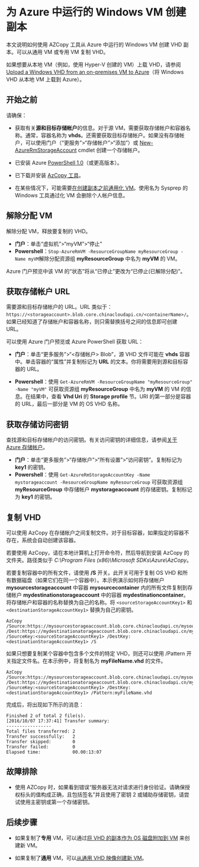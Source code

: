 <properties
	pageTitle="在 Azure 中创建 VM 的副本 | Azure"
	description="了解如何在 Resource Manager 部署模型中，为 Azure 中运行的 Windows VM 的 VHD 创建副本。"
	services="virtual-machines-windows"
	documentationCenter=""
	authors="cynthn"
	manager="timlt"
	editor=""
	tags="azure-resource-manager"/>  


<tags
	ms.service="virtual-machines-windows"
	ms.workload="infrastructure-services"
	ms.tgt_pltfrm="vm-windows"
	ms.devlang="na"
	ms.topic="article"
	ms.date="10/10/2016"
	wacn.date="11/21/2016"
	ms.author="cynthn"/>  

	
	
	
# 为 Azure 中运行的 Windows VM 创建副本 

本文说明如何使用 AZCopy 工具从 Azure 中运行的 Windows VM 创建 VHD 副本。可以从通用 VM 或专用 VM 复制 VHD。

如果想要从本地 VM（例如，使用 Hyper-V 创建的 VM）上载 VHD，请参阅 [Upload a Windows VHD from an on-premises VM to Azure](/documentation/articles/virtual-machines-windows-upload-image/)（将 Windows VHD 从本地 VM 上载到 Azure）。


## 开始之前

请确保：

- 获取有关**源和目标存储帐户**的信息。对于源 VM，需要获取存储帐户和容器名称。通常，容器名称为 **vhds**。还需要获取目标存储帐户。如果没有存储帐户，可以使用门户（“更服务”>“存储帐户”>“添加”）或 [New-AzureRmStorageAccount](https://msdn.microsoft.com/zh-cn/library/mt607148.aspx) cmdlet 创建一个存储帐户。

- 已安装 Azure [PowerShell 1.0](/documentation/articles/powershell-install-configure/)（或更高版本）。

- 已下载并安装 [AzCopy 工具](/documentation/articles/storage-use-azcopy/)。

- 在某些情况下，可能需要[在创建副本之前通用化 VM](/documentation/articles/virtual-machines-windows-generalize-vhd/)。使用名为 Sysprep 的 Windows 工具通过化 VM 会删除个人帐户信息。


## 解除分配 VM

解除分配 VM，释放要复制的 VHD。

- **门户**：单击“虚拟机”>“myVM”>“停止”
- **Powershell**：`Stop-AzureRmVM -ResourceGroupName myResourceGroup -Name myVM`解除分配资源组 **myResourceGroup** 中名为 **myVM** 的 VM。

Azure 门户预览中该 VM 的“状态”将从“已停止”更改为“已停止(已解除分配)”。


## 获取存储帐户 URL

需要源和目标存储帐户的 URL。URL 类似于：`https://<storageaccount>.blob.core.chinacloudapi.cn/<containerName>/`。如果已经知道了存储帐户和容器名称，则只需替换括号之间的信息即可创建 URL。

可以使用 Azure 门户预览或 Azure PowerShell 获取 URL：

- **门户**：单击“更多服务”>“<存储帐户> Blob”，源 VHD 文件可能在 **vhds** 容器中。单击容器的“属性”并复制标记为 **URL** 的文本。你将需要用到源和目标容器的 URL。

- **Powershell**：使用 `Get-AzureRmVM -ResourceGroupName "myResourceGroup" -Name "myVM"` 可获取资源组 **myResourceGroup** 中名为 **myVM** 的 VM 的信息。在结果中，查看 **Vhd Uri** 的 **Storage profile** 节。URI 的第一部分是容器的 URL，最后一部分是 VM 的 OS VHD 名称。

## 获取存储访问密钥

查找源和目标存储帐户的访问密钥。有关访问密钥的详细信息，请参阅[关于 Azure 存储帐户](/documentation/articles/storage-create-storage-account/)。

- **门户**：单击“更多服务”>“存储帐户”>“所有设置”>“访问密钥”。复制标记为 **key1** 的密钥。
- **Powershell**：使用 `Get-AzureRmStorageAccountKey -Name mystorageaccount -ResourceGroupName myResourceGroup` 可获取资源组 **myResourceGroup** 中存储帐户 **mystorageaccount** 的存储密钥。复制标记为 **key1** 的密钥。


## 复制 VHD 

可以使用 AzCopy 在存储帐户之间复制文件。对于目标容器，如果指定的容器不存在，系统会自动创建该容器。

若要使用 AzCopy，请在本地计算机上打开命令符，然后导航到安装 AzCopy 的文件夹。路径类似于 *C:\\Program Files (x86)\\Microsoft SDKs\\Azure\\AzCopy*。

若要复制容器中的所有文件，请使用 **/S** 开关。此开关可用于复制 OS VHD 和所有数据磁盘（如果它们在同一个容器中）。本示例演示如何将存储帐户 **mysourcestorageaccount** 中容器 **mysourcecontainer** 内的所有文件复制到存储帐户 **mydestinationstorageaccount** 中的容器 **mydestinationcontainer**。将存储帐户和容器的名称替换为自己的名称。将 `<sourceStorageAccountKey1>` 和 `<destinationStorageAccountKey1>` 替换为自己的密钥。

	AzCopy /Source:https://mysourcestorageaccount.blob.core.chinacloudapi.cn/mysourcecontainer /Dest:https://mydestinationatorageaccount.blob.core.chinacloudapi.cn/mydestinationcontainer /SourceKey:<sourceStorageAccountKey1> /DestKey:<destinationStorageAccountKey1> /S

如果只想要复制某个容器中包含多个文件的特定 VHD，则还可以使用 /Pattern 开关指定文件名。在本示例中，将复制名为 **myFileName.vhd** 的文件。

 	AzCopy /Source:https://mysourcestorageaccount.blob.core.chinacloudapi.cn/mysourcecontainer /Dest:https://mydestinationatorageaccount.blob.core.chinacloudapi.cn/mydestinationcontainer /SourceKey:<sourceStorageAccountKey1> /DestKey:<destinationStorageAccountKey1> /Pattern:myFileName.vhd


完成后，将出现如下所示的消息：

	Finished 2 of total 2 file(s).
	[2016/10/07 17:37:41] Transfer summary:
	-----------------
	Total files transferred: 2
	Transfer successfully:   2
	Transfer skipped:        0
	Transfer failed:         0
	Elapsed time:            00.00:13:07

## 故障排除

- 使用 AZCopy 时，如果看到错误“服务器无法对请求进行身份验证。请确保授权标头的值构成正确，且包括签名”并且使用了密钥 2 或辅助存储密钥，请尝试使用主密钥或第一个存储密钥。


## 后续步骤

- 如果复制了**专用** VM，可以通过[将 VHD 的副本作为 OS 磁盘附加到 VM](/documentation/articles/virtual-machines-windows-create-vm-specialized/) 来创建新 VM。

- 如果复制了**通用** VM，可以[从通用 VHD 映像创建新 VM](/documentation/articles/virtual-machines-windows-create-vm-generalized/)。

<!---HONumber=Mooncake_1114_2016-->
